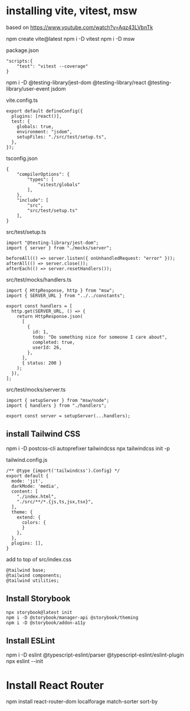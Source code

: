 # installing vite, vitest, msw

based on https://www.youtube.com/watch?v=Aqz43LVbnTk

npm create vite@latest
npm i -D vitest
npm i -D msw

package.json

```
"scripts:{
    "test": "vitest --coverage"
}
```

npm i -D @testing-library/jest-dom @testing-library/react @testing-library/user-event jsdom

vite.config.ts

```
export default defineConfig({
  plugins: [react()],
  test: {
    globals: true,
    environment: "jsdom",
    setupFiles: "./src/test/setup.ts",
  },
});
```

tsconfig.json

```
{
    "compilerOptions": {
        "types": [
            "vitest/globals"
        ],
    },
    "include": [
        "src",
        "src/test/setup.ts"
    ],
}
```

src/test/setup.ts

```
import "@testing-library/jest-dom";
import { server } from "./mocks/server";

beforeAll(() => server.listen({ onUnhandledRequest: "error" }));
afterAll(() => server.close());
afterEach(() => server.resetHandlers());
```

src/test/mocks/handlers.ts

```
import { HttpResponse, http } from "msw";
import { SERVER_URL } from "../../constants";

export const handlers = [
  http.get(SERVER_URL, () => {
    return HttpResponse.json(
      [
        {
          id: 1,
          todo: "Do something nice for someone I care about",
          completed: true,
          userId: 26,
        },
      ],
      { status: 200 }
    );
  }),
];

```

src/test/mocks/server.ts

```
import { setupServer } from "msw/node";
import { handlers } from "./handlers";

export const server = setupServer(...handlers);

```

## install Tailwind CSS

npm i -D postcss-cli autoprefixer tailwindcss
npx tailwindcss init -p

tailwind.config.js

```
/** @type {import('tailwindcss').Config} */
export default {
  mode: 'jit',
  darkMode: 'media',
  content: [
    "./index.html",
    "./src/**/*.{js,ts,jsx,tsx}",
  ],
  theme: {
    extend: {
      colors: {
      }
    },
  },
  plugins: [],
}
```

add to top of src/index.css

```
@tailwind base;
@tailwind components;
@tailwind utilities;
```

## Install Storybook

```
npx storybook@latest init
npm i -D @storybook/manager-api @storybook/theming
npm i -D @storybook/addon-a11y
```

## Install ESLint

npm i -D eslint @typescript-eslint/parser @typescript-eslint/eslint-plugin
npx eslint --init

# Install React Router

npm install react-router-dom localforage match-sorter sort-by
